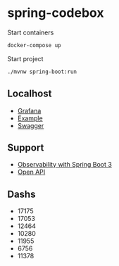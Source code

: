 # spring-codebox

Start containers
```bash
docker-compose up
```
Start project
```bash
./mvnw spring-boot:run
```

## Localhost
* [Grafana](http://localhost:3000)
* [Example](http://localhost:6543/users)
* [Swagger](http://localhost:6543/swagger.html)

## Support
* [Observability with Spring Boot 3](https://spring.io/blog/2022/10/12/observability-with-spring-boot-3)
* [Open API](https://springdoc.org/v2)

## Dashs
- 17175
- 17053
- 12464
- 10280
- 11955
- 6756
- 11378